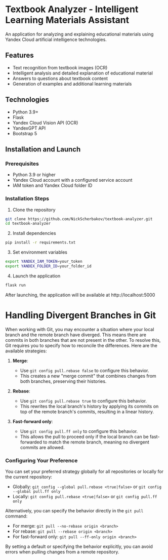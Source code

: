 # Textbook Analyzer - Intelligent Learning Materials Assistant

An application for analyzing and explaining educational materials using Yandex Cloud artificial intelligence technologies.

## Features
- Text recognition from textbook images (OCR)
- Intelligent analysis and detailed explanation of educational material
- Answers to questions about textbook content
- Generation of examples and additional learning materials

## Technologies
- Python 3.9+
- Flask
- Yandex Cloud Vision API (OCR)
- YandexGPT API
- Bootstrap 5

## Installation and Launch

### Prerequisites
- Python 3.9 or higher
- Yandex Cloud account with a configured service account
- IAM token and Yandex Cloud folder ID

### Installation Steps

1. Clone the repository
```bash
git clone https://github.com/NickScherbakov/textbook-analyzer.git
cd textbook-analyzer
```

2. Install dependencies
```bash
pip install -r requirements.txt
```

3. Set environment variables
```bash
export YANDEX_IAM_TOKEN=your_token
export YANDEX_FOLDER_ID=your_folder_id
```

4. Launch the application
```bash
flask run
```

After launching, the application will be available at http://localhost:5000

# Handling Divergent Branches in Git

When working with Git, you may encounter a situation where your local branch and the remote branch have diverged. This means there are commits in both branches that are not present in the other. To resolve this, Git requires you to specify how to reconcile the differences. Here are the available strategies:

1. **Merge**: 
   - Use `git config pull.rebase false` to configure this behavior.
   - This creates a new "merge commit" that combines changes from both branches, preserving their histories.

2. **Rebase**:
   - Use `git config pull.rebase true` to configure this behavior.
   - This rewrites the local branch's history by applying its commits on top of the remote branch's commits, resulting in a linear history.

3. **Fast-forward only**:
   - Use `git config pull.ff only` to configure this behavior.
   - This allows the pull to proceed only if the local branch can be fast-forwarded to match the remote branch, meaning no divergent commits are allowed.

### Configuring Your Preference

You can set your preferred strategy globally for all repositories or locally for the current repository:

- Globally: `git config --global pull.rebase <true|false>` or `git config --global pull.ff only`
- Locally: `git config pull.rebase <true|false>` or `git config pull.ff only`

Alternatively, you can specify the behavior directly in the `git pull` command:

- For merge: `git pull --no-rebase origin <branch>`
- For rebase: `git pull --rebase origin <branch>`
- For fast-forward only: `git pull --ff-only origin <branch>`

By setting a default or specifying the behavior explicitly, you can avoid errors when pulling changes from a remote repository.
